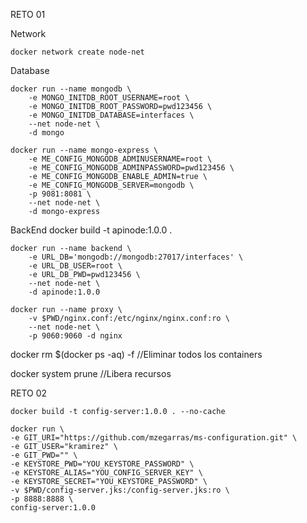 RETO 01

Network

	docker network create node-net

Database

	
	docker run --name mongodb \
		-e MONGO_INITDB_ROOT_USERNAME=root \
		-e MONGO_INITDB_ROOT_PASSWORD=pwd123456 \
		-e MONGO_INITDB_DATABASE=interfaces \
		--net node-net \
		-d mongo
	
	docker run --name mongo-express \
		-e ME_CONFIG_MONGODB_ADMINUSERNAME=root \
		-e ME_CONFIG_MONGODB_ADMINPASSWORD=pwd123456 \
		-e ME_CONFIG_MONGODB_ENABLE_ADMIN=true \
		-e ME_CONFIG_MONGODB_SERVER=mongodb \
		-p 9081:8081 \
		--net node-net \
		-d mongo-express

BackEnd
	docker build -t apinode:1.0.0 .
	
	docker run --name backend \
		-e URL_DB='mongodb://mongodb:27017/interfaces' \
		-e URL_DB_USER=root \
		-e URL_DB_PWD=pwd123456 \
		--net node-net \
		-d apinode:1.0.0

	docker run --name proxy \
		-v $PWD/nginx.conf:/etc/nginx/nginx.conf:ro \
		--net node-net \
		-p 9060:9060 -d nginx


docker rm $(docker ps -aq) -f  	//Eliminar todos los containers

docker system prune				//Libera recursos



RETO 02

	docker build -t config-server:1.0.0 . --no-cache
	
	docker run \
	-e GIT_URI="https://github.com/mzegarras/ms-configuration.git" \
	-e GIT_USER="kramirez" \
	-e GIT_PWD="" \
	-e KEYSTORE_PWD="YOU_KEYSTORE_PASSWORD" \
	-e KEYSTORE_ALIAS="YOU_CONFIG_SERVER_KEY" \
	-e KEYSTORE_SECRET="YOU_KEYSTORE_PASSWORD" \
	-v $PWD/config-server.jks:/config-server.jks:ro \
	-p 8888:8888 \
	config-server:1.0.0
	
	
